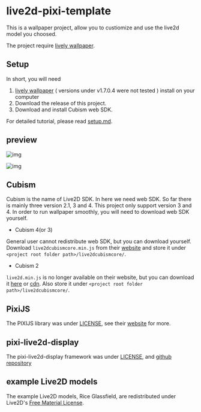 # live2d-pixi-template

This is a wallpaper project, allow you to custiomize and use the live2d model you choosed.
<!--lack of short intro-->
The project require [lively wallpaper](https://rocksdanister.github.io/lively/).

## Setup

In short, you will need
1.  [lively wallpaper](https://rocksdanister.github.io/lively/) ( versions under v1.7.0.4 were not tested ) install on your computer
2.  Download the release of this project.
3.  Download and install Cubism web SDK.

For detailed tutorial, please read [setup.md](/setup.md).

## preview

![img](https://i.imgur.com/UXUWL9S.png)

![img](https://i.imgur.com/YOzyM7W.png)

## Cubism

Cubism is the name of Live2D SDK. In here we need web SDK. So far there is mainly three version 2.1, 3 and 4.
This project only support version 3 and 4.
In order to run wallpaper smoothly, you will need to download web SDK yourself.

- Cubism 4(or 3) 

General user cannot redistribute web SDK, but you can download yourself.
Download `live2dcubismcore.min.js` from their [website](https://www.live2d.com/download/cubism-sdk/download-web/) and store it under `<project root folder path>/live2dcubismcore/`.

- Cubism 2

 `live2d.min.js` is no longer available on their website, but you can download it [here](https://github.com/dylanNew/live2d/tree/master/webgl/Live2D/lib) or [cdn](https://cdn.jsdelivr.net/gh/dylanNew/live2d/webgl/Live2D/lib/live2d.min.js). Also store it under `<project root folder path>/live2dcubismcore/`.

## PixiJS

The PIXIJS library was under [LICENSE](https://raw.githubusercontent.com/pixijs/pixijs/dev/LICENSE), see their [website](https://pixijs.com/) for more.

## pixi-live2d-display

The pixi-live2d-display framework was under [LICENSE](https://raw.githubusercontent.com/guansss/pixi-live2d-display/master/LICENSE), and [github repository](https://github.com/guansss/pixi-live2d-display)

## example Live2D models

The example Live2D models, Rice Glassfield, are redistributed under Live2D's [Free Material License](https://www.live2d.jp/en/terms/live2d-free-material-license-agreement/).